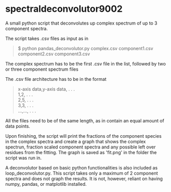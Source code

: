 # spectraldeconvolutor9002

A small python script that deconvolutes up complex spectrum of up to 3 component spectra.

The script takes .csv files as input as in

> $ python pandas_deconvolutor.py complex.csv component1.csv component2.csv component3.csv

The complex spectrum has to be the first .csv file in the list, followed by two or three component spectrum files


The .csv file architecture has to be in the format

> x-axis data,y-axis data, . . .  
1,2, . . .  
2,5, . . .  
3,3, . . .  
...,..., . . .

All the files need to be of the same length, as in contain an equal amount of data points.

Upon finishing, the script will print the fractions of the component species in the complex spectra and create a graph that shows the complex spectrun, fraction scaled component spectra and any possible left over residues from the fitting. The graph is saved as 'fit.png' in the folder the script was run in.


A deconvolutor based on basic python functionalities is also included as loop_deconvolutor.py. This script takes only a maximum of 2 component spectra and does not graph the results. It is not, however, reliant on having numpy, pandas, or matplotlib installed.
